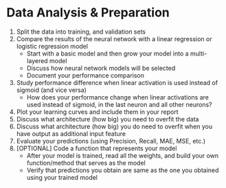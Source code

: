 # Data Analysis & Preparation
1. Split the data into training, and validation sets
2. Compare the results of the neural network with a linear regression or logistic regression model
    - Start with a basic model and then grow your model into a multi-layered model
    - Discuss how neural network models will be selected
    - Document your performance comparison
3. Study performance difference when linear activation is used instead of sigmoid (and vice versa)
    - How does your performance change when linear activations are used instead of sigmoid, in the last neuron and all other neurons?
4. Plot your learning curves and include them in your report
5. Discuss what architecture (how big) you need to overfit the data
6. Discuss what architecture (how big) you do need to overfit when you have output as additional input feature
7. Evaluate your predictions (using Precision, Recall, MAE, MSE, etc.)
8. [OPTIONAL] Code a function that represents your model
    - After your model is trained, read all the weights, and build your own function/method that serves as the model
    - Verify that predictions you obtain are same as the one you obtained using your trained model